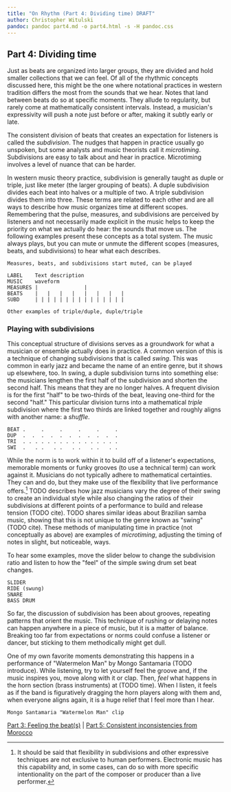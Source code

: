 ```yaml
---
title: "On Rhythm (Part 4: Dividing time) DRAFT"
author: Christopher Witulski
pandoc: pandoc part4.md -o part4.html -s -H pandoc.css
---
```


## Part 4: Dividing time

Just as beats are organized into larger groups, they are divided and hold smaller collections that we can feel. Of all of the rhythmic concepts discussed here, this might be the one where notational practices in western tradition differs the most from the sounds that we hear. Notes that land between beats do so at specific moments. They allude to regularity, but rarely come at mathematically consistent intervals. Instead, a musician's expressivity will push a note just before or after, making it subtly early or late.

The consistent division of beats that creates an expectation for listeners is called the *subdivision*. The nudges that happen in practice usually go unspoken, but some analysts and music theorists call it *microtiming*. Subdivisions are easy to talk about and hear in practice. Microtiming involves a level of nuance that can be harder.

In western music theory practice, subdivision is generally taught as duple or triple, just like meter (the larger grouping of beats). A duple subdivision divides each beat into halves or a multiple of two. A triple subdivision divides them into three. These terms are related to each other and are all ways to describe how music organizes time at different scopes. Remembering that the pulse, measures, and subdivisions are perceived by listeners and not necessarily made explicit in the music helps to keep the priority on what we actually do hear: the sounds that move us. The following examples present these concepts as a total system. The music always plays, but you can mute or unmute the different scopes (measures, beats, and subdivisions) to hear what each describes.

```
Measures, beats, and subdivisions start muted, can be played

LABEL    Text description
MUSIC    waveform
MEASURES |               |
BEATS    |   |   |   |   |   |   |   |
SUBD     | | | | | | | | | | | | | | |

Other examples of triple/duple, duple/triple
```

### Playing with subdivisions

This conceptual structure of divisions serves as a groundwork for what a musician or ensemble actually does in practice. A common version of this is a technique of changing subdivisions that is called *swing*. This was common in early jazz and became the name of an entire genre, but it shows up elsewhere, too. In swing, a duple subdivision turns into something else: the musicians lengthen the first half of the subdivision and shorten the second half. This means that they are no longer halves. A frequent division is for the first "half" to be two-thirds of the beat, leaving one-third for the second "half." This particular division turns into a mathematical *triple* subdivision where the first two thirds are linked together and roughly aligns with another name: a *shuffle*.

```
BEAT .     .     .     .     .     .
DUP  .  .  .  .  .  .  .  .  .  .  .
TRI  . . . . . . . . . . . . . . . .
SWI  .   . .   . .   . .   . .   . .
```

While the norm is to work within it to build off of a listener's expectations, memorable moments or funky grooves (to use a technical term) can work against it. Musicians do not typically adhere to mathematical certainties. They can and do, but they make use of the flexibility that live performance offers.[^computers] TODO describes how jazz musicians vary the degree of their swing to create an individual style while also changing the ratios of their subdivisions at different points of a performance to build and release tension (TODO cite). TODO shares similar ideas about Brazilian samba music, showing that this is not unique to the genre known as "swing" (TODO cite). These methods of manipulating time in practice (not conceptually as above) are examples of *microtiming*, adjusting the timing of notes in slight, but noticeable, ways.

[^computers]: It should be said that flexibility in subdivisions and other expressive techniques are not exclusive to human performers. Electronic music has this capability and, in some cases, can do so with more specific intentionality on the part of the composer or producer than a live performer.

To hear some examples, move the slider below to change the subdivision ratio and listen to how the "feel" of the simple swing drum set beat changes.

```
SLIDER
RIDE (swung)
SNARE
BASS DRUM
```

So far, the discussion of subdivision has been about grooves, repeating patterns that orient the music. This technique of rushing or delaying notes can happen anywhere in a piece of music, but it is a matter of balance. Breaking too far from expectations or norms could confuse a listener or dancer, but sticking to them methodically might get dull.

One of my own favorite moments demonstrating this happens in a performance of "Watermelon Man" by Mongo Santamaria (TODO introduce). While listening, try to let yourself feel the groove and, if the music inspires you, move along with it or clap. Then, *feel* what happens in the horn section (brass instruments) at (TODO time). When I listen, it feels as if the band is figuratively dragging the horn players along with them and, when everyone aligns again, it is a huge relief that I feel more than I hear.

```
Mongo Santamaria "Watermelon Man" clip
```

[Part 3: Feeling the beat(s)](part3.html) | [Part 5: Consistent inconsistencies from Morocco](part5.html)
